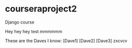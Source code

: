# courseraproject2
Django course

Hey hey hey test
mmmmmm


These are the Daves I know: [Dave1] [Dave2] [Dave3]
zxcvcv
